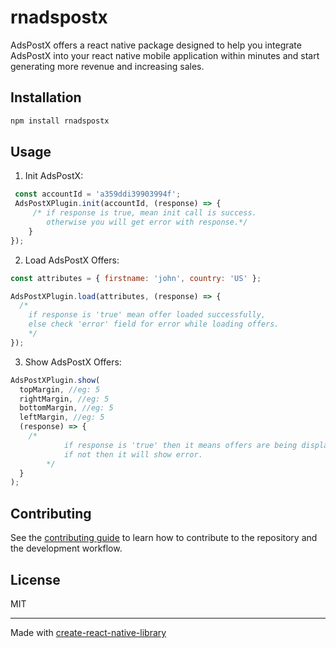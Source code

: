# rnadspostx

AdsPostX offers a react native package designed to help you integrate AdsPostX into your react native mobile application within minutes and start generating more revenue and increasing sales.

## Installation

```sh
npm install rnadspostx
```

## Usage

1. Init AdsPostX:

```js
 const accountId = 'a359ddi39903994f';
 AdsPostXPlugin.init(accountId, (response) => {
     /* if response is true, mean init call is success.
        otherwise you will get error with response.*/
    }
});
```

2. Load AdsPostX Offers:

```js
const attributes = { firstname: 'john', country: 'US' };

AdsPostXPlugin.load(attributes, (response) => {
  /*
    if response is 'true' mean offer loaded successfully,
    else check 'error' field for error while loading offers.
    */
});
```

3. Show AdsPostX Offers:

```js
AdsPostXPlugin.show(
  topMargin, //eg: 5
  rightMargin, //eg: 5
  bottomMargin, //eg: 5
  leftMargin, //eg: 5
  (response) => {
    /*
            if response is 'true' then it means offers are being displayed correctly.
            if not then it will show error.
        */
  }
);
```

## Contributing

See the [contributing guide](CONTRIBUTING.md) to learn how to contribute to the repository and the development workflow.

## License

MIT

---

Made with [create-react-native-library](https://github.com/callstack/react-native-builder-bob)

